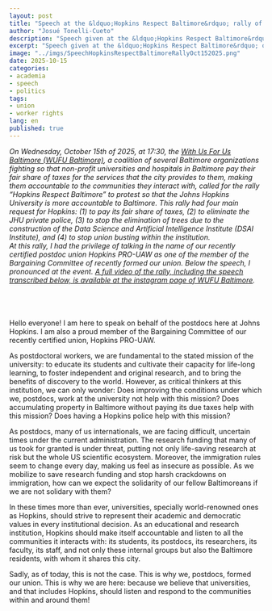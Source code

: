 ```yaml
---
layout: post
title: "Speech at the &ldquo;Hopkins Respect Baltimore&rdquo; rally of WUFU Baltimore"
author: "Josué Tonelli-Cueto"
description: "Speech given at the &ldquo;Hopkins Respect Baltimore&rdquo; rally of WUFU Baltimore on October 15th of 2025. The speech was given as a representative of the recently formed postdoc union Hopkins PRO-UAW."
excerpt: "Speech given at the &ldquo;Hopkins Respect Baltimore&rdquo; of WUFU Baltimore on October 15th of 2025. The speech was given as a representative of the recently formed postdoc union Hopkins PRO-UAW."
image: "../imgs/SpeechHopkinsRespectBaltimoreRallyOct152025.png"
date: 2025-10-15
categories:
- academia
- speech
- politics
tags:
- union
- worker rights
lang: en
published: true
---
```


<div class="jumbotron abstract" style="font-style: italic;">
On Wednesday, October 15th of 2025, at 17:30, the <a href="https://wufubaltimore.com/"><i>With Us For Us Baltimore</i> (WUFU Baltimore)</a>, a coalition of several Baltimore organizations fighting so that non-profit universities and hospitals in Baltimore pay their fair share of taxes for the services that the city provides to them, making them accountable to the communities they interact with, called for the rally &ldquo;Hopkins Respect Baltimore&rdquo; to protest so that the Johns Hopkins University is more accountable to Baltimore. This rally had four main request for Hopkins: (1) to pay its fair share of taxes, (2) to eliminate the JHU private police, (3) to stop the elimination of trees due to the construction of the Data Science and Artificial Intelligence Institute (DSAI Institute), and (4) to stop union busting within the institution.
<br/>At this rally, I had the privilege of talking in the name of our recently certified postdoc union Hopkins PRO-UAW as one of the member of the Bargaining Committee of recently formed our union. Below the speech, I pronounced at the event. <a href="https://www.instagram.com/reel/DP2LnPXjb_v/">A full video of the rally, including the speech transcribed below, is available at the instagram page of WUFU Baltimore</a>.
</div>
<br/>
<br/>
<br/>
<br/>
Hello everyone! I am here to speak on behalf of the postdocs here at Johns Hopkins. I am also a proud member of the Bargaining Committee of our recently certified union, Hopkins PRO-UAW.

As postdoctoral workers, we are fundamental to the stated mission of the university: to educate its students and cultivate their capacity for life-long learning, to foster independent and original research, and to bring the benefits of discovery to the world. However, as critical thinkers at this institution, we can only wonder: Does improving the conditions under which we, postdocs, work at the university not help with this mission? Does accumulating property in Baltimore without paying its due taxes help with this mission? Does having a Hopkins police help with this mission?

As postdocs, many of us internationals, we are facing difficult, uncertain times under the current administration. The research funding that many of us took for granted is under threat, putting not only life-saving research at risk but the whole US scientific ecosystem. Moreover, the immigration rules seem to change every day, making us feel as insecure as possible. As we mobilize to save research funding and stop harsh crackdowns on immigration, how can we expect the solidarity of our fellow Baltimoreans if we are not solidary with them?

In these times more than ever, universities, specially world-renowned ones as Hopkins, should strive to represent their academic and democratic values in every institutional decision. As an educational and research institution, Hopkins should make itself accountable and listen to all the communities it interacts with: its students, its postdocs, its researchers, its faculty, its staff, and not only these internal groups but also the Baltimore residents, with whom it shares this city.

Sadly, as of today, this is not the case. This is why we, postdocs, formed our union. This is why we are here: because we believe that universities, and that includes Hopkins, should listen and respond to the communities within and around them!
